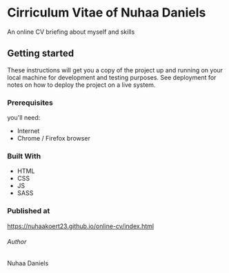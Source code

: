# Cirriculum Vitae of Nuhaa Daniels
An online CV briefing about myself and skills

## Getting started
These instructions will get you a copy of the project up and running on your local machine for development and testing purposes. See deployment for notes on how to deploy the project on a live system.

### Prerequisites
you'll need:
- Internet
- Chrome / Firefox browser

### Built With
- HTML
- CSS
- JS
- SASS 

### Published at
https://nuhaakoert23.github.io/online-cv/index.html

###### Author
Nuhaa Daniels